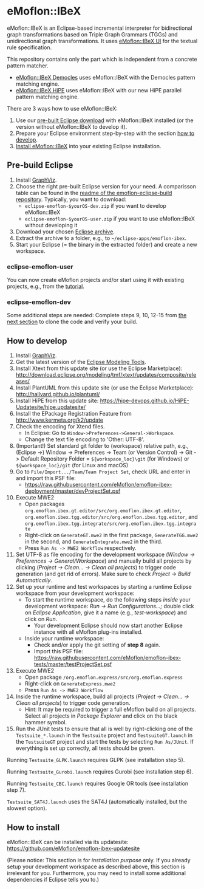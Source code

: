 # eMoflon::IBeX

eMoflon::IBeX is an Eclipse-based incremental interpreter for
	bidirectional graph transformations based on Triple Graph Grammars (TGGs)
	and unidirectional graph transformations.
It uses [eMoflon::IBeX UI](https://github.com/eMoflon/emoflon-ibex-ui)
	for the textual rule specification.

This repository contains only the part which is independent from a concrete pattern matcher.
- [eMoflon::IBeX Democles](https://github.com/eMoflon/emoflon-ibex-democles)
	uses eMoflon::IBeX with the Democles pattern matching engine.
- [eMoflon::IBeX HiPE](https://github.com/eMoflon/emoflon-ibex-hipe)
	uses eMoflon::IBeX with our new HiPE parallel pattern matching engine.

There are 3 ways how to use eMoflon::IBeX:
1. Use our [pre-built Eclipse download](#pre-build-eclipse) with eMoflon::IBeX installed (or the version without eMoflon::IBeX to develop it).
1. Prepare your Eclipse environment step-by-step with the section [how to develop](#how-to-develop).
1. [Install eMoflon::IBeX](#how-to-install) into your existing Eclipse installation.


## Pre-build Eclipse

1. Install [GraphViz](http://www.graphviz.org/download/).
1. Choose the right pre-built Eclipse version for your need. A comparisson table can be found in the [readme of the emoflon-eclipse-build repository](https://github.com/eMoflon/emoflon-eclipse-build). Typically, you want to download:
	+ `eclipse-emoflon-$yourOS-dev.zip` if you want to develop eMoflon::IBeX
	+ `eclipse-emoflon-$yourOS-user.zip` if you want to use eMoflon::IBeX without developing it
1. Download your chosen [Eclipse archive](https://github.com/eMoflon/emoflon-eclipse-build/releases/latest).
1. Extract the archive to a folder, e.g., to `~/eclipse-apps/emoflon-ibex`.
1. Start your Eclipse (= the binary in the extracted folder) and create a new workspace.

### eclipse-emoflon-user

You can now create eMoflon projects and/or start using it with existing projects, e.g., from the [tutorial](https://github.com/eMoflon/emoflon-ibex-tutorial).

### eclipse-emoflon-dev

Some additional steps are needed:
Complete steps 9, 10, 12-15 from [the next section](#how-to-develop) to clone the code and verify your build.


## How to develop
1. Install [GraphViz](http://www.graphviz.org/download/).
1. Get the latest version of the [Eclipse Modeling Tools](https://www.eclipse.org/downloads/packages/).
1. Install Xtext from this update site (or use the Eclipse Marketplace):
	http://download.eclipse.org/modeling/tmf/xtext/updates/composite/releases/
1. Install PlantUML from this update site (or use the Eclipse Marketplace):
	http://hallvard.github.io/plantuml/
1. Install HiPE from this update site:
	https://hipe-devops.github.io/HiPE-Updatesite/hipe.updatesite/
1. Install the EPackage Registration Feature from http://www.kermeta.org/k2/update
1. Check the encoding for Xtend files.
    - In Eclipse: Go to ```Window->Preferences->General->Workspace```.
    - Change the text file encoding to 'Other: UTF-8'.
1. (Important!) Set standard git folder to (workspace) relative path, e.g., (Eclipse ->) Window -> Preferences -> Team (or Version Control) -> Git -> Default Repository Folder = `${workspace_loc}\git` (for Windows) or `${workspace_loc}/git` (for Linux and macOS)
1. Go to ```File/Import.../Team/Team Project Set```, check URL and enter in and import this PSF file:
	- https://raw.githubusercontent.com/eMoflon/emoflon-ibex-deployment/master/devProjectSet.psf
1. Execute MWE2
    - Open packages ```org.emoflon.ibex.gt.editor/src/org.emoflon.ibex.gt.editor```, ```org.emoflon.ibex.tgg.editor/src/org.emoflon.ibex.tgg.editor```, and ```org.emoflon.ibex.tgg.integrate/src/org.emoflon.ibex.tgg.integrate```
    - Right-click on ```GenerateGT.mwe2``` in the first package, ```GenerateTGG.mwe2``` in the second, and ```GenerateIntegrate.mwe2``` in the third.
    - Press ```Run As -> MWE2 Workflow``` respectively.
1. Set UTF-8 as file encoding for the development workspace (*Window &rarr; Preferences &rarr; General/Workspace*) and manually build all projects by clicking (*Project &rarr; Clean... &rarr; Clean all projects*) to trigger code generation (and get rid of errors). Make sure to check *Project &rarr; Build Automatically*.
1. Set up your runtime and test workspaces by starting a runtime Eclipse workspace from your development workspace:
	- To start the runtime workspace, do the following steps *inside* your development workspace: *Run &rarr; Run Configurations...;* double click on *Eclipse Application*, give it a name (e.g., *test-workspace*) and click on *Run*.
		- Your development Eclipse should now start another Eclipse instance with all eMoflon plug-ins installed.
	- Inside your runtime workspace:
		- Check and/or apply the git setting of **step 8** again.
		- Import this PSF file:  
		https://raw.githubusercontent.com/eMoflon/emoflon-ibex-tests/master/testProjectSet.psf
1. Execute MWE2
    - Open package ```/org.emoflon.express/src/org.emoflon.express```
    - Right-click on ```GenerateExpress.mwe2```
    - Press ```Run As -> MWE2 Workflow```
1. Inside the runtime workspace, build all projects (*Project &rarr; Clean... &rarr; Clean all projects*) to trigger code generation.
	- Hint: It may be required to trigger a full eMoflon build on all projects. Select all projects in *Package Explorer* and click on the black hammer symbol.
1. Run the JUnit tests to ensure that all is well by right-clicking
	one of the ```Testsuite_*.launch``` in the ```Testsuite``` project
	and ```TestsuiteGT.launch``` in the ```TestsuiteGT``` project
	and start the tests by selecting ```Run As/JUnit```.
	If everything is set up correctly, all tests should be green.

Running ```Testsuite_GLPK.launch``` requires GLPK (see installation step 5).
	
Running ```Testsuite_Gurobi.launch``` requires Gurobi (see installation step 6).

Running ```Testsuite_CBC.launch``` requires Google OR tools (see installation step 7).

```Testsuite_SAT4J.launch``` uses the SAT4J (automatically installed, but the slowest option).  


## How to install

eMoflon::IBeX can be installed via its updatesite: https://github.com/eMoflon/emoflon-ibex-updatesite

(Please notice:
This section is for *installation purpose* only.
If you already setup your development workspace as described above, this section is irrelevant for you.
Furthermore, you may need to install some additional dependencies if Eclipse tells you to.)
